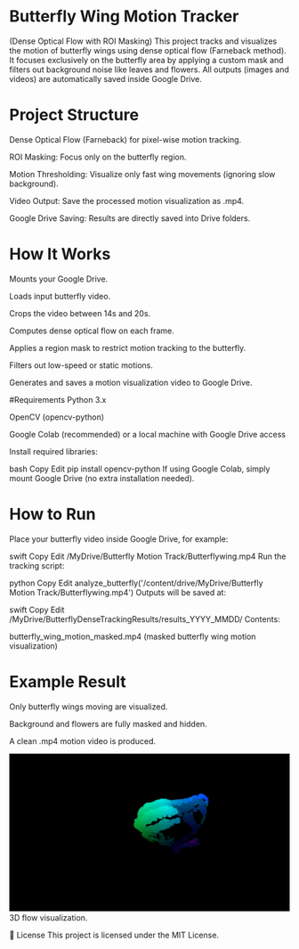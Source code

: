 # Butterfly Wing Motion Tracker
(Dense Optical Flow with ROI Masking)
This project tracks and visualizes the motion of butterfly wings using dense optical flow (Farneback method).
It focuses exclusively on the butterfly area by applying a custom mask and filters out background noise like leaves and flowers.
All outputs (images and videos) are automatically saved inside Google Drive.

# Project Structure
Dense Optical Flow (Farneback) for pixel-wise motion tracking.

ROI Masking: Focus only on the butterfly region.

Motion Thresholding: Visualize only fast wing movements (ignoring slow background).

Video Output: Save the processed motion visualization as .mp4.

Google Drive Saving: Results are directly saved into Drive folders.

# How It Works
Mounts your Google Drive.

Loads input butterfly video.

Crops the video between 14s and 20s.

Computes dense optical flow on each frame.

Applies a region mask to restrict motion tracking to the butterfly.

Filters out low-speed or static motions.

Generates and saves a motion visualization video to Google Drive.

#Requirements
Python 3.x

OpenCV (opencv-python)

Google Colab (recommended) or a local machine with Google Drive access

Install required libraries:

bash
Copy
Edit
pip install opencv-python
If using Google Colab, simply mount Google Drive (no extra installation needed).

# How to Run
Place your butterfly video inside Google Drive, for example:

swift
Copy
Edit
/MyDrive/Butterfly Motion Track/Butterflywing.mp4
Run the tracking script:

python
Copy
Edit
analyze_butterfly('/content/drive/MyDrive/Butterfly Motion Track/Butterflywing.mp4')
Outputs will be saved at:

swift
Copy
Edit
/MyDrive/ButterflyDenseTrackingResults/results_YYYY_MMDD/
Contents:

butterfly_wing_motion_masked.mp4 (masked butterfly wing motion visualization)

# Example Result
Only butterfly wings moving are visualized.

Background and flowers are fully masked and hidden.

A clean .mp4 motion video is produced.

![Result](results/Butterflytracked.gif)
3D flow visualization.

📜 License
This project is licensed under the MIT License.
